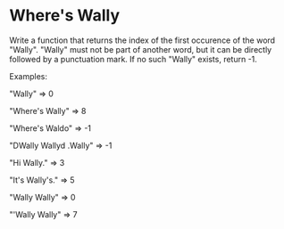 # Where's Wally

Write a function that returns the index of the first occurence of the word "Wally". "Wally" must not be part of another word, but it can be directly followed by a punctuation mark. If no such "Wally" exists, return -1.

Examples:

"Wally" => 0

"Where's Wally" => 8

"Where's Waldo" => -1

"DWally Wallyd .Wally" => -1

"Hi Wally." => 3

"It's Wally's." => 5

"Wally Wally" => 0

"'Wally Wally" => 7
